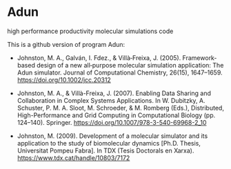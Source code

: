 # Adun
high performance productivity molecular simulations code

This is a github version of program Adun:

* Johnston, M. A., Galván, I. Fdez., & Villà‐Freixa, J. (2005). Framework‐based design of a new all‐purpose molecular simulation application: The Adun simulator. Journal of Computational Chemistry, 26(15), 1647–1659. https://doi.org/10.1002/jcc.20312

* Johnston, M. A., & Villà-Freixa, J. (2007). Enabling Data Sharing and Collaboration in Complex Systems Applications. In W. Dubitzky, A. Schuster, P. M. A. Sloot, M. Schroeder, & M. Romberg (Eds.), Distributed, High-Performance and Grid Computing in Computational Biology (pp. 124–140). Springer. https://doi.org/10.1007/978-3-540-69968-2_10

* Johnston, M. (2009). Development of a molecular simulator and its application to the study of biomolecular dynamics [Ph.D. Thesis, Universitat Pompeu Fabra]. In TDX (Tesis Doctorals en Xarxa). https://www.tdx.cat/handle/10803/7172